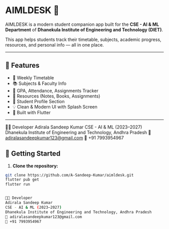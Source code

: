 # AIMLDESK 📘

AIMLDESK is a modern student companion app built for the **CSE - AI & ML Department** of **Dhanekula Institute of Engineering and Technology (DIET)**.

This app helps students track their timetable, subjects, academic progress, resources, and personal info — all in one place.

---

## 📱 Features

- 📆 Weekly Timetable
- 📚 Subjects & Faculty Info
- 🧮 GPA, Attendance, Assignments Tracker
- 📂 Resources (Notes, Books, Assignments)
- 👤 Student Profile Section
- 💡 Clean & Modern UI with Splash Screen
- 🔐 Built with Flutter

---
👨‍💻 Developer
Adirala Sandeep Kumar
CSE - AI & ML (2023–2027)
Dhanekula Institute of Engineering and Technology, Andhra Pradesh
📧 adiralasandeepkumar123@gmail.com
📱 +91 7993954967

## 🚀 Getting Started

1. **Clone the repository:**

```bash
git clone https://github.com/A-Sandeep-Kumar/aimldesk.git
flutter pub get
flutter run


👨‍💻 Developer
Adirala Sandeep Kumar
CSE - AI & ML (2023–2027)
Dhanekula Institute of Engineering and Technology, Andhra Pradesh
📧 adiralasandeepkumar123@gmail.com
📱 +91 7993954967
